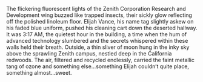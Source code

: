 The flickering fluorescent lights of the Zenith Corporation Research and Development wing buzzed like trapped insects, their sickly glow reflecting off the polished linoleum floor.  Elijah Vance, his name tag slightly askew on his faded blue uniform, pushed his cleaning cart down the deserted hallway.  It was 3:17 AM, the quietest hour in the building, a time when the hum of advanced technology slumbered and the secrets whispered within these walls held their breath.  Outside, a thin sliver of moon hung in the inky sky above the sprawling Zenith campus, nestled deep in the California redwoods.  The air, filtered and recycled endlessly, carried the faint metallic tang of ozone and something else…something Elijah couldn’t quite place, something almost…sweet.
